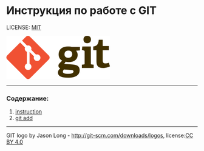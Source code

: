 # Инструкция по работе с GIT

LICENSE: [MIT](./license.md)

![](./assets/git-logo.png)

---

### Содержание:
1. [instruction](./instruction.md)
2. [git add](./add.md)

---

GIT logo by Jason Long - http://git-scm.com/downloads/logos, license:[CC BY 4.0](https://creativecommons.org/licenses/by/4.0/) 